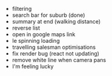 * filtering
* search bar for suburb (done)
* summary at end (walking distance)
* reverse list
* open in google maps link
* le spinning loading
* travelling salesman optimisations
* fix render bug (react not updating)
* remove white line when camera pans
* I'm feeling lucky